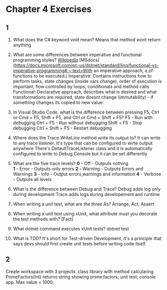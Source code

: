 # Chapter 4 Exercises

## 1
1. What does the C# keyword void mean?
Means that method wont return anything

2. What are some differences between imperative and functional programming styles?
   [Wikipedia](https://en.wikipedia.org/wiki/Comparison_of_programming_paradigms)
   [MSdocs](https://docs.microsoft.com/en-us/dotnet/standard/linq/functional-vs-imperative-programming#:~:text=With an imperative approach, a,of functions to be executed.)
   Imperative: Contains instructions how to perform tasks, state changes (inside vars change), order of execution is important, flow controlled by loops, conditionals and method calls
   Functional: Declarative approach, describes what is desired and what transformations are required, state doesnt change (immutability) - if something changes its copied to new value

3. In Visual Studio Code, what is the difference between pressing F5, Ctrl or Cmd + F5, Shift + F5, and Ctrl or Cmd + Shift + F5?
   F5 - Run with debugging
   Ctrl + F5 - Run without debugging
   Shift + F5 - Stop debugging
   Ctrl + Shift + F5 - Restart debugging

4. Where does the Trace.WriteLine method write its output to?
   It can write to any trace listener. It's type that can be configured to wirte output anywhere
   There's DefaultTraceListener class and it is automatically configured to write to Debug Console but it can be set differently

5. What are the five trace levels?
   **0** - Off - Outputs nothing  
   **1** - Error - Outputs only errors
   **2** - Warning - Outputs Errors and Warnings
   **3** - Info - Output errors,warnings and information
   **4** - Verbose - Outputs all levels

6. What is the difference between Debug and Trace?
   Debug adds log only during development
   Trace adds logs during developement and runtime

7. When writing a unit test, what are the three As?
   Arrange, Act, Assert

8. When writing a unit test using xUnit, what attribute must you decorate the test methods with?
   [Fact]

9. What dotnet command executes xUnit tests?
    dotnet test

10. What is TDD?
    It's short for Test-driven Development, it's a principle that says devs should first create unit tests before writing code itself.

## 2 
Create workspace with 3 projects: class library with method calcularing PrimeFactors(int) returns string showing prime factors; unit test; console app. Max value = 1000;